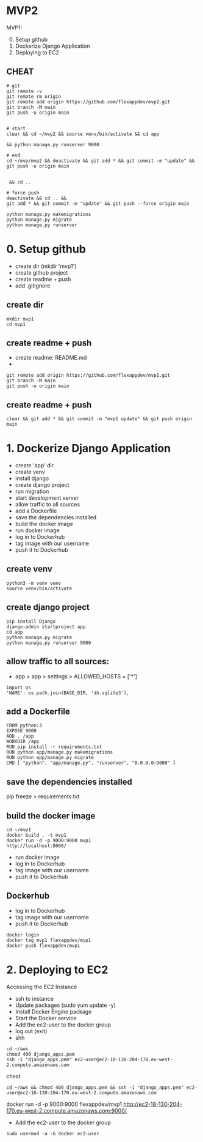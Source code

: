 # MVP2
MVP1: 

0. Setup github
1. Dockerize Django Application
2. Deploying to EC2

## CHEAT
```
# git
git remote -v
git remote rm origin
git remote add origin https://github.com/flexappdev/mvp2.git
git branch -M main
git push -u origin main


# start
clear && cd ~/mvp2 && source venv/bin/activate && cd app 

&& python manage.py runserver 9000

# end
cd ~/mvp/mvp2 && deactivate && git add * && git commit -m "update" && git push -u origin main


 && cd ..

# force push
deactivate && cd .. && 
git add * && git commit -m "update" && git push --force origin main

python manage.py makemigrations
python manage.py migrate
python manage.py runserver
```



# 0. Setup github
- create dir (mkdir 'mvp1')
- create github project
- create readme + push
- add .gitignore

## create dir
```
mkdir mvp1
cd mvp1
```
## create readme + push
- create readme: README.md
- 
```
git remote add origin https://github.com/flexappdev/mvp1.git
git branch -M main
git push -u origin main
```
## create readme + push
```
clear && git add * && git commit -m "mvp1 update" && git push origin main
```

# 1. Dockerize Django Application
- create 'app' dir
- create venv
- install django
- create django project
- run migration
- start development server
- allow traffic to all sources
- add a Dockerfile
- save the dependencies installed
- build the docker image
- run docker image
- log in to Dockerhub 
- tag image with our username
- push it to Dockerhub

## create venv
```
python3 -m venv venv
source venv/bin/activate
```
## create django project
```
pip install Django
django-admin startproject app
cd app
python manage.py migrate
python manage.py runserver 9000
```

## allow traffic to all sources:
- app > app > settings > ALLOWED_HOSTS = ['*']
```
import os
'NAME': os.path.join(BASE_DIR, 'db.sqlite3'),
```

## add a Dockerfile
```
FROM python:3
EXPOSE 9000
ADD . /app
WORKDIR /app
RUN pip install -r requirements.txt
RUN python app/manage.py makemigrations
RUN python app/manage.py migrate
CMD [ "python", "app/manage.py", "runserver", "0.0.0.0:9000" ]
```
## save the dependencies installed
pip freeze > requirements.txt

## build the docker image
```
cd ~/mvp1
docker build . -t mvp1
docker run -d -p 9000:9000 mvp1
http://localhost:8000/
```

- run docker image
- log in to Dockerhub 
- tag image with our username
- push it to Dockerhub

## Dockerhub
- log in to Dockerhub 
- tag image with our username
- push it to Dockerhub
```
docker login
docker tag mvp1 flexappdev/mvp1
docker push flexappdev/mvp1
```

# 2. Deploying to EC2

Accessing the EC2 Instance
- ssh to instance
- Update packages (sudo yum update -y)
- Install Docker Engine package
- Start the Docker service
- Add the ec2-user to the docker group
- log out (exit)
- shh

```
cd ~/aws
chmod 400 django_apps.pem
ssh -i "django_apps.pem" ec2-user@ec2-18-130-204-170.eu-west-2.compute.amazonaws.com
```
cheat
```
cd ~/aws && chmod 400 django_apps.pem && ssh -i "django_apps.pem" ec2-user@ec2-18-130-204-170.eu-west-2.compute.amazonaws.com
```

docker run -d -p 9000:9000 flexappdev/mvp1
http://ec2-18-130-204-170.eu-west-2.compute.amazonaws.com:9000/

- Add the ec2-user to the docker group
```
sudo usermod -a -G docker ec2-user
```
